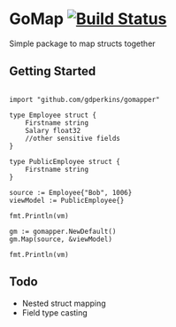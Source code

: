 # GoMap [![Build Status](https://travis-ci.org/gdperkins/gomap.svg?branch=master)](https://travis-ci.org/gdperkins/gomap)

Simple package to map structs together

## Getting Started

```

import "github.com/gdperkins/gomapper"

type Employee struct {
    Firstname string
    Salary float32
    //other sensitive fields
}

type PublicEmployee struct {
    Firstname string
}

source := Employee{"Bob", 1006}
viewModel := PublicEmployee{}

fmt.Println(vm)

gm := gomapper.NewDefault()
gm.Map(source, &viewModel)

fmt.Println(vm)

```

## Todo

* Nested struct mapping
* Field type casting